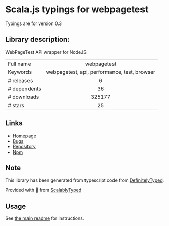 
# Scala.js typings for webpagetest

Typings are for version 0.3

## Library description:
WebPageTest API wrapper for NodeJS

|                    |                 |
| ------------------ | :-------------: |
| Full name          | webpagetest |
| Keywords           | webpagetest, api, performance, test, browser |
| # releases         | 6 |
| # dependents       | 36 |
| # downloads        | 325177 |
| # stars            | 25 |

## Links
- [Homepage](http://github.com/marcelduran/webpagetest-api)
- [Bugs](http://github.com/marcelduran/webpagetest-api/issues)
- [Repository](https://github.com/marcelduran/webpagetest-api)
- [Npm](https://www.npmjs.com/package/webpagetest)
    


## Note
This library has been generated from typescript code from [DefinitelyTyped](https://definitelytyped.org).

Provided with :purple_heart: from [ScalablyTyped](https://github.com/oyvindberg/ScalablyTyped)

## Usage
See [the main readme](../../readme.md) for instructions.


